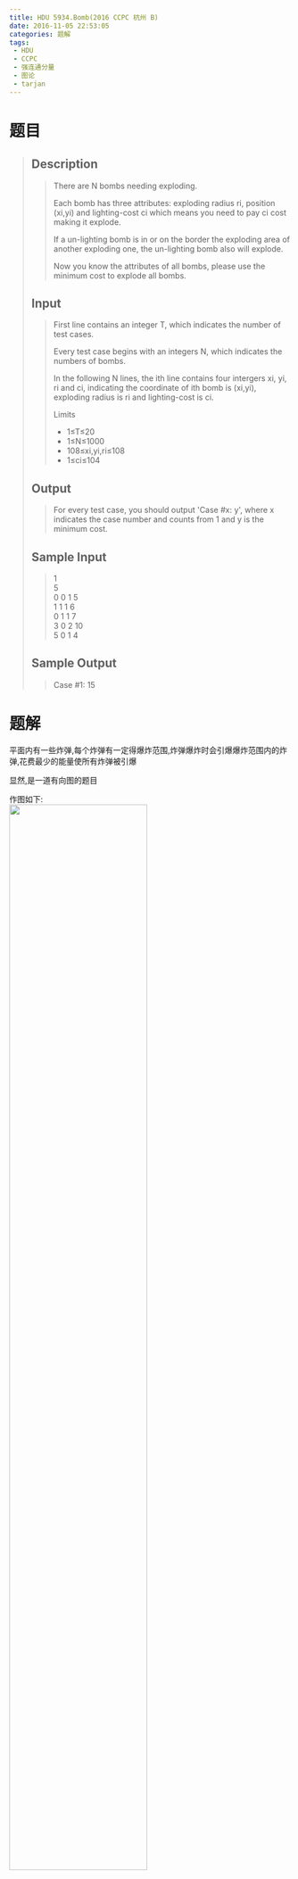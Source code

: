 ```yaml
---
title: HDU 5934.Bomb(2016 CCPC 杭州 B)
date: 2016-11-05 22:53:05
categories: 题解
tags: 
 - HDU
 - CCPC
 - 强连通分量
 - 图论
 - tarjan
---
```

# 题目
> 
> ## Description  
>> There are N bombs needing exploding.  
>>   
>> Each bomb has three attributes: exploding radius ri, position (xi,yi) and lighting-cost ci which means you need to pay ci cost making it explode.  
>>   
>> If a un-lighting bomb is in or on the border the exploding area of another exploding one, the un-lighting bomb also will explode.  
>>   
>> Now you know the attributes of all bombs, please use the minimum cost to explode all bombs.  
>>    
>>   
>> <!--more-->  
> 
> ## Input  
>> First line contains an integer T, which indicates the number of test cases.  
>>   
>> Every test case begins with an integers N, which indicates the numbers of bombs.  
>>   
>> In the following N lines, the ith line contains four intergers xi, yi, ri and ci, indicating the coordinate of ith bomb is (xi,yi), exploding radius is ri and lighting-cost is ci.  
>>   
>> Limits  
>> - 1≤T≤20  
>> - 1≤N≤1000  
>> - 108≤xi,yi,ri≤108  
>> - 1≤ci≤104  
>>    
>>   
> 
> ## Output  
>> For every test case, you should output 'Case #x: y', where x indicates the case number and counts from 1 and y is the minimum cost.  
>>    
>>   
> 
> ## Sample Input  
>> 1  
>> 5  
>> 0 0 1 5  
>> 1 1 1 6  
>> 0 1 1 7  
>> 3 0 2 10  
>> 5 0 1 4  
>>    
>>   
> 
> ## Sample Output  
>> Case #1: 15  


# 题解
平面内有一些炸弹,每个炸弹有一定得爆炸范围,炸弹爆炸时会引爆爆炸范围内的炸弹,花费最少的能量使所有炸弹被引爆  

显然,是一道有向图的题目  

作图如下:  
<img src="/post/img/hdu5934_1.png" width="70%" height="70%" />

转为有向图关系有:  
<img src="/post/img/hdu5934_2.png" width="70%" height="70%" />


节点被分为多个连通分量.  
如果两个点属于一个 **强连通分量** 那么可以将他们看作一个点(用最小点燃能量作为代价)  
然后将新的图建成 **有向图**  
此时,图中 **不存在强连通的结点(无环)**  因此只需要找到 **入度为0** 的点点燃即可  
(无环,所以从任何入度不为0的点往回走,必然终止于一个入度为0的点)  

那么任务也即:  
1. 强连通分量缩点
2. 建有向图图
3. 查找所有入度为 0 的点  

**强连通分量缩点** 套用模板即可  

处理时,要注意坐标可能会溢出 `int`   
因此使用 `long long` 存储坐标 


# 代码
```cpp Bomb https://github.com/OhYee/sourcecode/tree/master/ACM 代码备份
/*
By:OhYee
Github:OhYee
Blog:http://www.oyohyee.com/
Email:oyohyee@oyohyee.com

かしこいかわいい？
エリーチカ！
要写出来Хорошо的代码哦~
*/
#include <cstdio>
#include <algorithm>
#include <cmath>
#include <cstring>
#include <iomanip>
#include <iostream>
#include <map>
#include <set>
#include <list>
#include <queue>
#include <stack>
#include <string>
#include <vector>
#include <bitset>
#include <functional>

using namespace std;


/*
    * Tarjan算法
    * 复杂度O(N+M)
*/
const int MAXN = 1005;//点数 
const int MAXM = 2*MAXN*MAXN;//边数 
struct Edge {
    int to,next;
}edge[MAXM];

int head[MAXN],tot;
int Low[MAXN],DFN[MAXN],Stack[MAXN],Belong[MAXN];//Belong数组的值是1~scc 
int Index,top;
int scc;//强连通分量的个数 

bool Instack[MAXN];
int num[MAXN];//各个强连通分量包含点的个数，数组编号1~scc 
              //num数组不一定需要，结合实际情况 

void addedge(int u,int v) {
    edge[tot].to = v;
    edge[tot].next = head[u];
    head[u] = tot++;
}

void Tarjan(int u) {
    int v;
    Low[u] = DFN[u] = ++Index;
    Stack[top++] = u;
    Instack[u] = true;
    for(int i = head[u];i != -1;i = edge[i].next) {
        v = edge[i].to;
        if(!DFN[v]) {
            Tarjan(v);
            if(Low[u] > Low[v])
                Low[u] = Low[v];
        } else if(Instack[v] && Low[u] > DFN[v])
            Low[u] = DFN[v];
    }  
    
    if(Low[u] == DFN[u]) {
        scc++;
        do {
            v = Stack[--top];
            Instack[v] = false;
            Belong[v] = scc;
            num[scc]++;
        } while(v != u);
    }
}

void solve(int N) {
    memset(DFN,0,sizeof(DFN));
    memset(Instack,false,sizeof(Instack));
    memset(num,0,sizeof(num));
    Index = scc = top = 0;
    for(int i = 1;i <= N;i++)
        if(!DFN[i])
            Tarjan(i);
}

void init() {
    tot = 0;
    memset(head,-1,sizeof(head));
}


struct Point {
    long long x,y;
    long long r;
    int w;
    Point(long long a = 0,long long b = 0,long long c = 0,int d = 0):x(a),y(b),r(c),w(d) {}
    static long long distanceSqure(const Point &a,const Point &b) {
        return (a.x - b.x)*(a.x - b.x) + (a.y - b.y)*(a.y - b.y);
    }
};
Point p[MAXN];

int Min[MAXN];

int main() {
    //freopen("in.txt","r",stdin);
    cin.tie(0);
    cin.sync_with_stdio(false);

    int T;
    cin >> T;
    int kase = 1;
    while(T--) {

        int n;
        cin >> n;
        for(int i = 1;i <= n;i++) {
            Point &t = p[i];
            cin >> t.x >> t.y >> t.r >> t.w;
        }
        
        init();

        //建图
        for(int i = 1;i <= n;i++)
            for(int j = 1;j <= n;j++)
                if(i != j) {
                    long long dis = Point::distanceSqure(p[i],p[j]);
                    if((long long)p[i].r * (long long)p[i].r - dis >= 0)
                        addedge(i,j);
                }

        //Tarjan + 缩点
        solve(n);

        //寻找入度为0的点
        memset(Instack,false,sizeof(Instack));

        for(int i = 1;i <= n;i++)
            for(int j = head[i];j != -1;j = edge[j].next)
                if(Belong[i] != Belong[edge[j].to])
                    Instack[Belong[edge[j].to]] = true;

        for(int i = 1;i <= scc;i++)
            Min[i] = 10005;

        for(int i = 1;i <= n;i++) {
            int tscc = Belong[i];
            Min[tscc] = min(Min[tscc],p[i].w);
        }

        int ans = 0;
        for(int i = 1;i <= scc;i++) {
            if(Instack[i] == false)
                ans += Min[i];
        }

        cout << "Case #" << kase++ << ": " << ans << endl;

    }
    return 0;
}
```